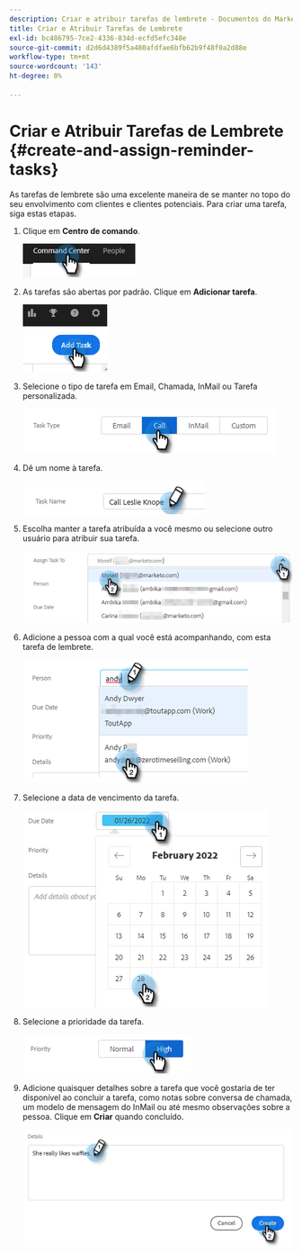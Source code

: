 ```yaml
---
description: Criar e atribuir tarefas de lembrete - Documentos do Marketo - Documentação do produto
title: Criar e Atribuir Tarefas de Lembrete
exl-id: bc486795-7ce2-4336-834d-ecfd5efc348e
source-git-commit: d2d6d4389f5a480afdfae6bfb62b9f48f0a2d88e
workflow-type: tm+mt
source-wordcount: '143'
ht-degree: 0%

---
```


# Criar e Atribuir Tarefas de Lembrete {#create-and-assign-reminder-tasks}

As tarefas de lembrete são uma excelente maneira de se manter no topo do seu envolvimento com clientes e clientes potenciais. Para criar uma tarefa, siga estas etapas.

1. Clique em **Centro de comando**.

   ![](assets/create-and-assign-reminder-tasks-1.png)

1. As tarefas são abertas por padrão. Clique em **Adicionar tarefa**.

   ![](assets/create-and-assign-reminder-tasks-2.png)

1. Selecione o tipo de tarefa em Email, Chamada, InMail ou Tarefa personalizada.

   ![](assets/create-and-assign-reminder-tasks-3.png)

1. Dê um nome à tarefa.

   ![](assets/create-and-assign-reminder-tasks-4.png)

1. Escolha manter a tarefa atribuída a você mesmo ou selecione outro usuário para atribuir sua tarefa.

   ![](assets/create-and-assign-reminder-tasks-5.png)

1. Adicione a pessoa com a qual você está acompanhando, com esta tarefa de lembrete.

   ![](assets/create-and-assign-reminder-tasks-6.png)

1. Selecione a data de vencimento da tarefa.

   ![](assets/create-and-assign-reminder-tasks-7.png)

1. Selecione a prioridade da tarefa.

   ![](assets/create-and-assign-reminder-tasks-8.png)

1. Adicione quaisquer detalhes sobre a tarefa que você gostaria de ter disponível ao concluir a tarefa, como notas sobre conversa de chamada, um modelo de mensagem do InMail ou até mesmo observações sobre a pessoa. Clique em **Criar** quando concluído.

   ![](assets/create-and-assign-reminder-tasks-9.png)
